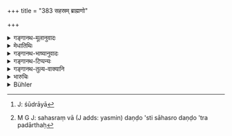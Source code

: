 +++
title = "383 सहस्रम् ब्राह्मणो"

+++

<details><summary>गङ्गानथ-मूलानुवादः</summary>

The Brāhmaṇa having intercourse with the said two, when protected, should be made to pay a fine of one thousand; the fine for the Kṣatriya and the Vaiśya approaching a Śūdra woman, should be one thousand.—(383)
</details>

<details><summary>मेधातिथिः</summary>

[^२९९]:
     J: śūdrāyā

**गुप्ते** क्षत्रियावैश्ये गच्छन् **ब्राह्मणः सहस्रं** दण्ड्यः । प्रवासनाङ्कने स्थिते एव । शूद्रायां[^३००] गमने क्षत्रियवैश्ययोः **साहस्रो** दण्डः । सहस्रम् एव साहस्रम्, स्वार्थिको ऽण् । सहस्रं वा अस्यास्ति साहस्रो दण्डो ऽन्यपदार्थः[^३०१] । मत्वर्थीयो ऽण् ॥ ८.३८३ ॥


[^३०१]:
     M G J: sahasraṃ vā (J adds: yasmin) daṇḍo 'sti sāhasro daṇḍo 'tra padārthaḥ


[^३००]:
     J: śūdrāyā
</details>

<details><summary>गङ्गानथ-भाष्यानुवादः</summary>

The Brāhmaṇa approaching the protected *Vaiśya* or *Kṣatriya* Woman should be fined one thousand; and of course ‘banishment’ and ‘branding’ remain as the fixed forms of punishment (in all cases of adultery).

For approaching a Śūdra woman, the *Kṣatriya* and the ‘*Vaiśya* should be fined one hundred.

‘*Sāhasra*’ is the same as ‘*Sahasra*,’ the affix ‘*aṇ*’ having the reflexive-force. Or ‘*Sāhasra*’ may be explained as *that which consists of a sahasra or thousand*; the ‘*aṇ*’ affix having the force of the possessive.—(383)
</details>

<details><summary>गङ्गानथ-टिप्पन्यः</summary>

This verse is quoted in *Vivādaratnākara* (p. 393);—in
*Vyavahāramayūkha* (p. 106), which remarks that this refers to the case
of a chaste woman;—in *Parāśaramādhava* (Vyavahāra, p. 317);—and in
*Vīramitrodaya* (Vyavahāra, 155b), which explains ‘*te*’ as ‘Kṣatriya
and Vaiśya’.
</details>

<details><summary>गङ्गानथ-तुल्य-वाक्यानि</summary>

**(verses 8.382-385)  
**

See Comparative notes for [Verse
8.382].
</details>

<details><summary>भारुचिः</summary>

अवचनाद् अन्यस्य शूद्रायां गुप्तायाम् अयम् एव दण्डः स्याद् ब्राह्मणस्य ॥ ८.३८२ ॥
</details>

<details><summary>Bühler</summary>

383	A Brahmana shall be compelled to pay a fine of one thousand (panas) if he has intercourse with guarded (females of) those two (castes); for (offending with) a (guarded) Sudra female a fine of one thousand (panas shall be inflicted) on a Kshatriya or a Vaisya.
</details>
